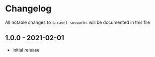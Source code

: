 # Changelog

All notable changes to `laravel-smsworks` will be documented in this file

## 1.0.0 - 2021-02-01

- initial release
